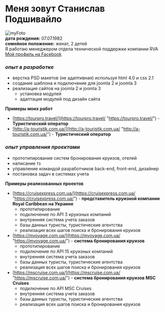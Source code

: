 # Меня зовут Станислав Подшивайло
![myFoto](img/foto_4.png)  
**дата рождения:** 07.07.1982  
**семейное положение:** женат, 2 детей  
Я работаю менеджером отдела технической поддержки компании RVA  
[Мой профиль на Facebook](https://www.facebook.com/podsivajlo "Мой профиль на Facebook")  

### _**опыт в разработке**_
* верстка PSD макетов (не адаптивная) используя html 4.0 и css 2.1 
* создание шаблона и подключение для joomla 2 и joomla 3
* реализация сайтов на joomla 2 и joomla 3 
    * установка модулей
    * адаптация модулей под дизайн сайта  

**Примеры моих работ**  
* [https://tourpro.travel/](https://tourpro.travel/ "https://tourpro.travel/") - **Туристический  оператор**
* [http://a-touristik.com.ua/](http://a-touristik.com.ua/ "http://a-touristik.com.ua/") - **Туристический  оператор**

### _**опыт управления проектами**_
* прототипирование систем бронирования круизов, отелей
* написание тз
* управление командой разработчиков back-end, front-end, дизайнер 
* постановка задач в системах учета

**Примеры реализованных проектов** 
* [https://cruisexpress.com.ua/](https://cruisexpress.com.ua/ "https://cruisexpress.com.ua/") - **представитель круизной компании Royal Caribbean на Украине**
    * прототипирование
    * подключение по API 3 круизных компаний
    * внутренняя система учета заказов 
    * базы данных туристы, туристические агентства 
    * реализация всех шагов поиска и бронирования круизов  
* [https://mvoyage.com.ua/](https://mvoyage.com.ua/ "https://mvoyage.com.ua/") - **система бронирования круизов**
    * прототипирование
    * подключение по API 15 круизных компаний
    * внутренняя система учета заказов 
    * базы данных туристы, туристические агентства 
    * реализация всех шагов поиска и бронирования круизов
* [https://mscruise.com.ua/](https://mscruise.com.ua/ "https://mscruise.com.ua/") - **система бронирования круизов MSC Cruises**
    * подключение по API MSC Cruises
    * внутренняя система учета заказов 
    * базы данных туристы, туристические агентства 
    * реализация всех шагов поиска и бронирования круизов

